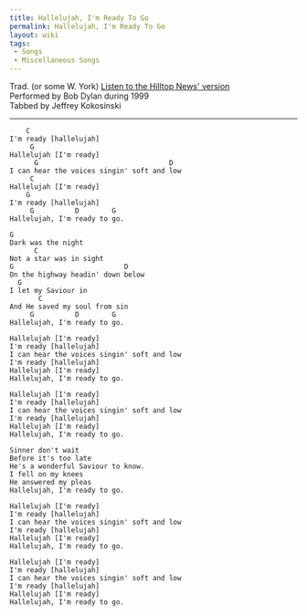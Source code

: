 ```yaml
---
title: Hallelujah, I'm Ready To Go
permalink: Hallelujah, I'm Ready To Go
layout: wiki
tags:
 - Songs
 - Miscellaneous Songs
---
```


Trad. (or some W. York) [Listen to the Hilltop News'
version](http://www.iuma.com/IUMA/Bands/Hilltop_News/index.html)  
Performed by Bob Dylan during 1999  
Tabbed by Jeffrey Kokosinski

* * * * *

        C
    I'm ready [hallelujah]
         G
    Hallelujah [I'm ready]
          G                                D
    I can hear the voices singin' soft and low
         C
    Hallelujah [I'm ready]
        G
    I'm ready [hallelujah]
         G          D        G
    Hallelujah, I'm ready to go.

    G
    Dark was the night
          C
    Not a star was in sight
    G                           D
    On the highway headin' down below
      G
    I let my Saviour in
           C
    And He saved my soul from sin
         G          D        G
    Hallelujah, I'm ready to go.

    Hallelujah [I'm ready]
    I'm ready [hallelujah]
    I can hear the voices singin' soft and low
    I'm ready [hallelujah]
    Hallelujah [I'm ready]
    Hallelujah, I'm ready to go.

    Hallelujah [I'm ready]
    I'm ready [hallelujah]
    I can hear the voices singin' soft and low
    I'm ready [hallelujah]
    Hallelujah [I'm ready]
    Hallelujah, I'm ready to go.

    Sinner don't wait
    Before it's too late
    He's a wonderful Saviour to know.
    I fell on my knees
    He answered my pleas
    Hallelujah, I'm ready to go.

    Hallelujah [I'm ready]
    I'm ready [hallelujah]
    I can hear the voices singin' soft and low
    I'm ready [hallelujah]
    Hallelujah [I'm ready]
    Hallelujah, I'm ready to go.

    Hallelujah [I'm ready]
    I'm ready [hallelujah]
    I can hear the voices singin' soft and low
    I'm ready [hallelujah]
    Hallelujah [I'm ready]
    Hallelujah, I'm ready to go.
